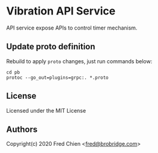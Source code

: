 # Vibration API Service

API service expose APIs to control timer mechanism.

## Update proto definition

Rebuild to apply `proto` changes, just run commands below:

```shell
cd pb
protoc --go_out=plugins=grpc:. *.proto
```

## License

Licensed under the MIT License

## Authors

Copyright(c) 2020 Fred Chien <<fred@brobridge.com>>
